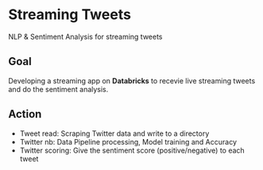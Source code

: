 # Streaming Tweets
NLP & Sentiment Analysis for streaming tweets

## Goal
Developing a streaming app on **Databricks** to recevie live streaming tweets and do the sentiment analysis.

## Action
- Tweet read: Scraping Twitter data and write to a directory
- Twitter nb: Data Pipeline processing, Model training and Accuracy
- Twitter scoring: Give the sentiment score (positive/negative) to each tweet

